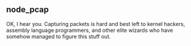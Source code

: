 ## node_pcap

OK, I hear you.  Capturing packets is hard and best left to kernel hackers, assembly language programmers,
and other elite wizards who have somehow managed to figure this stuff out.  
